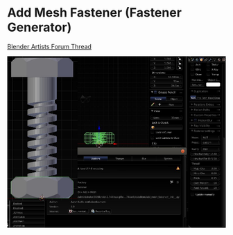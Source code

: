 Add Mesh Fastener (Fastener Generator)
====

<a href="https://blenderartists.org/forum/showthread.php?403122-Revival-Bolt-Factory-gt-Fastener-Factory-realtime-update-any-time&p=3075739#post3075739">Blender Artists Forum Thread</a>


<img src="present/fastener_factory_enable_and_gui_location.jpg" alt="" title="Examples, enable & GUI settings location"/>

